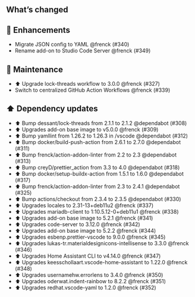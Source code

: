 ## What’s changed

## 🚀 Enhancements

- Migrate JSON config to YAML @frenck (#340)
- Rename add-on to Studio Code Server @frenck (#349)

## 🧰 Maintenance

- ⬆️ Upgrade lock-threads workflow to 3.0.0 @frenck (#327)
- Switch to centralized GitHub Action Workflows @frenck (#339)

## ⬆️ Dependency updates

- ⬆️ Bump dessant/lock-threads from 2.1.1 to 2.1.2 @dependabot (#308)
- ⬆️ Upgrades add-on base image to v5.0.0 @frenck (#309)
- ⬆️ Bump yamllint from 1.26.2 to 1.26.3 in /vscode @dependabot (#312)
- ⬆️ Bump docker/build-push-action from 2.6.1 to 2.7.0 @dependabot (#311)
- ⬆️ Bump frenck/action-addon-linter from 2.2 to 2.3 @dependabot (#313)
- ⬆️ Bump creyD/prettier_action from 3.3 to 4.0 @dependabot (#318)
- ⬆️ Bump docker/setup-buildx-action from 1.5.1 to 1.6.0 @dependabot (#317)
- ⬆️ Bump frenck/action-addon-linter from 2.3 to 2.4.1 @dependabot (#325)
- ⬆️ Bump actions/checkout from 2.3.4 to 2.3.5 @dependabot (#330)
- ⬆️ Upgrades locales to 2.31-13+deb11u2 @frenck (#337)
- ⬆️ Upgrades mariadb-client to 1:10.5.12-0+deb11u1 @frenck (#338)
- ⬆️ Upgrades add-on base image to 5.2.1 @frenck (#341)
- ⬆️ Upgrades code-server to 3.12.0 @frenck (#342)
- ⬆️ Upgrades add-on base image to 5.2.2 @frenck (#344)
- ⬆️ Upgrades esbenp.prettier-vscode to 9.0.0 @frenck (#345)
- ⬆️ Upgrades lukas-tr.materialdesignicons-intellisense to 3.3.0 @frenck (#346)
- ⬆️ Upgrades Home Assistant CLI to v4.14.0 @frenck (#347)
- ⬆️ Upgrades keesschollaart.vscode-home-assistant to 1.22.0 @frenck (#348)
- ⬆️ Upgrades usernamehw.errorlens to 3.4.0 @frenck (#350)
- ⬆️ Upgrades oderwat.indent-rainbow to 8.2.2 @frenck (#351)
- ⬆️ Upgrades redhat.vscode-yaml to 1.2.0 @frenck (#352)
